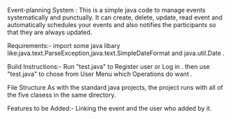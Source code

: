  Event-planning System : 
This is a simple java code  to manage events systematically and punctually. It can create, delete, update, read event and automatically schedules your events and also notifies the participants so that they are always updated.

Requirements:-
import some java libary like:java.text.ParseException,java.text.SimpleDateFormat and java.util.Date .

Build Instructions:-
Run "test.java" to Register user or Log in . then use "test.java" to chose from User Menu which Operations do want .

File Structure
As with the standard java projects, the project runs with all of the five clasess in the same directory.

Features to be Added:-
Linking the event and the user who added by it.
